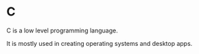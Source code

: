# C

C is a low level programming language.

It is mostly used in creating operating systems and desktop apps.
